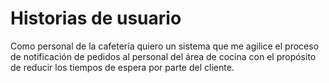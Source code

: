 # Historias de usuario 
Como personal de la cafetería quiero un sistema que me agilice el proceso de notificación de pedidos al personal del área de cocina con el propósito de reducir los tiempos de espera por parte del cliente.
